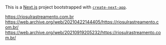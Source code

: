 This is a [Next.js](https://nextjs.org/) project bootstrapped with [`create-next-app`](https://github.com/vercel/next.js/tree/canary/packages/create-next-app).

https://riosulrastreamento.com.br
https://web.archive.org/web/20210422144405/https://riosulrastreamento.com.br/
https://web.archive.org/web/20210919205232/https://riosulrastreamento.com.br/